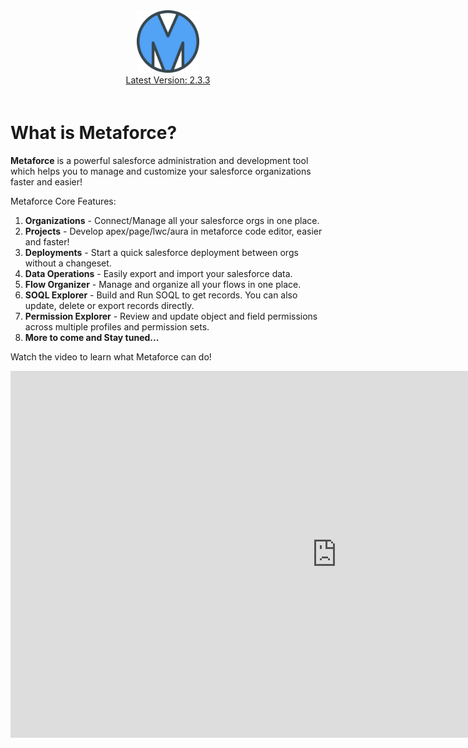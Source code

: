 <div style="text-align:center;padding-bottom:20px;">
    <img src="/img/logo.png" style="width:100px;border-width:0px;">
    <div><a href="/#/pages/gettingStarted/versionHistory.md">Latest Version: 2.3.3</a></div>
</div>

# What is Metaforce?

**Metaforce** is a powerful salesforce administration and development tool which helps you to manage and customize your salesforce organizations faster and easier!

Metaforce Core Features:

1. **Organizations** - Connect/Manage all your salesforce orgs in one place.
2. **Projects** - Develop apex/page/lwc/aura in metaforce code editor, easier and faster!
3. **Deployments** - Start a quick salesforce deployment between orgs without a changeset.
4. **Data Operations** - Easily export and import your salesforce data.
5. **Flow Organizer** - Manage and organize all your flows in one place.
6. **SOQL Explorer** - Build and Run SOQL to get records. You can also update, delete or export records directly.
7. **Permission Explorer** - Review and update object and field permissions across multiple profiles and permission sets.
8. **More to come and Stay tuned...**

Watch the video to learn what Metaforce can do!

<iframe width="1043" height="587" src="https://www.youtube.com/embed/3lvJJGbEieQ" title="A powerful salesforce administration and development tool" frameborder="0" allow="accelerometer; autoplay; clipboard-write; encrypted-media; gyroscope; picture-in-picture; web-share" allowfullscreen></iframe>
